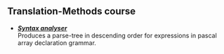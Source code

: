 ## Translation-Methods course 
- [***Syntax analyser***](syntax_analyser/) <br>
<t>Produces a parse-tree in descending order for expressions in pascal array declaration grammar.
